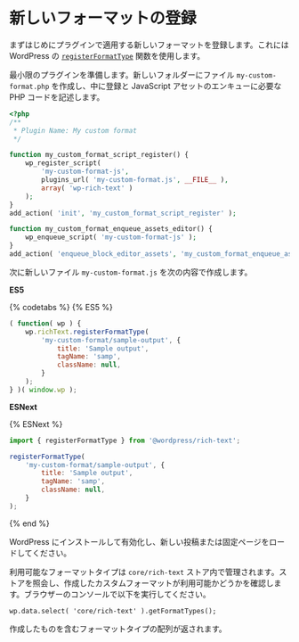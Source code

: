 <!-- 
# Register a New Format
 -->
# 新しいフォーマットの登録

<!-- 
The first thing you're going to do in this tutorial is to register the new format that the plugin intends to apply. WordPress has the [`registerFormatType`](/packages/rich-text/README.md#registerFormatType) function to do so.

Let's prepare a minimal plugin to make this work. Create a new folder and a file named `my-custom-format.php` within it containing the necessary PHP code to register and enqueue the JavaScript assets:
 -->

まずはじめにプラグインで適用する新しいフォーマットを登録します。これには WordPress の [`registerFormatType`](https://developer.wordpress.org/block-editor/packages/packages-rich-text/#registerFormatType) 関数を使用します。

最小限のプラグインを準備します。新しいフォルダーにファイル `my-custom-format.php` を作成し、中に登録と JavaScript アセットのエンキューに必要な PHP コードを記述します。

```php
<?php
/**
 * Plugin Name: My custom format
 */

function my_custom_format_script_register() {
	wp_register_script(
		'my-custom-format-js',
		plugins_url( 'my-custom-format.js', __FILE__ ),
		array( 'wp-rich-text' )
	);
}
add_action( 'init', 'my_custom_format_script_register' );

function my_custom_format_enqueue_assets_editor() {
	wp_enqueue_script( 'my-custom-format-js' );
}
add_action( 'enqueue_block_editor_assets', 'my_custom_format_enqueue_assets_editor' );
```
<!-- 
Then add a new file named `my-custom-format.js` with the following contents:
 -->
次に新しいファイル `my-custom-format.js` を次の内容で作成します。

**ES5**

{% codetabs %}
{% ES5 %}
```js
( function( wp ) {
	wp.richText.registerFormatType(
		'my-custom-format/sample-output', {
			title: 'Sample output',
			tagName: 'samp',
			className: null,
		}
	);
} )( window.wp );
```

**ESNext**

{% ESNext %}
```js
import { registerFormatType } from '@wordpress/rich-text';

registerFormatType(
	'my-custom-format/sample-output', {
		title: 'Sample output',
		tagName: 'samp',
		className: null,
	}
);
```
{% end %}

<!-- 
Make that plugin available in your WordPress setup and activate it. Then, load a new page/post.

The list of available format types is maintained in the `core/rich-text` store. You can query the store to check that your custom format is now available. To do so, run this code in your browser's console:

	wp.data.select( 'core/rich-text' ).getFormatTypes();

It'll return an array containing the format types, including your own.
 -->
WordPress にインストールして有効化し、新しい投稿または固定ページをロードしてください。

利用可能なフォーマットタイプは `core/rich-text` ストア内で管理されます。ストアを照会し、作成したカスタムフォーマットが利用可能かどうかを確認します。ブラウザーのコンソールで以下を実行してください。

	wp.data.select( 'core/rich-text' ).getFormatTypes();

作成したものを含むフォーマットタイプの配列が返されます。
